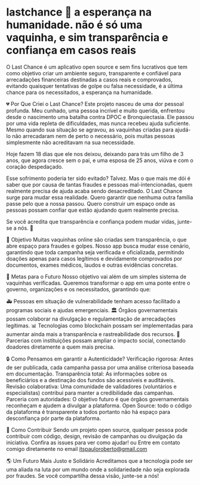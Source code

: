 # lastchance 💙 a esperança na humanidade. não é só uma vaquinha, e sim transparência e confiança em casos reais
O Last Chance é um aplicativo open source e sem fins lucrativos que tem como objetivo criar um ambiente seguro, transparente e confiável para arrecadações financeiras destinadas a casos reais e comprovados, evitando quaisquer tentativas de golpe ou falsa necessidade, é a última chance para os necessitados, a esperança na humanidade.

💔 Por Que Criei o Last Chance?
Este projeto nasceu de uma dor pessoal profunda. Meu cunhado, uma pessoa incrível e muito querida, enfrentou desde o nascimento uma batalha contra DPOC e Bronquiectasia. Ele passou por uma vida repleta de dificuldades, mas nunca recebeu ajuda suficiente. Mesmo quando sua situação se agravou, as vaquinhas criadas para ajudá-lo não arrecadaram nem de perto o necessário, pois muitas pessoas simplesmente não acreditavam na sua necessidade.

Hoje fazem 18 dias que ele nos deixou, deixando para trás um filho de 3 anos, que agora cresce sem o pai, e uma esposa de 25 anos, viúva e com o coração despedaçado.

Esse sofrimento poderia ter sido evitado? Talvez. Mas o que mais me dói é saber que por causa de tantas fraudes e pessoas mal-intencionadas, quem realmente precisa de ajuda acaba sendo desacreditado. O Last Chance surge para mudar essa realidade. Quero garantir que nenhuma outra família passe pelo que a nossa passou. Quero construir um espaço onde as pessoas possam confiar que estão ajudando quem realmente precisa.

Se você acredita que transparência e confiança podem mudar vidas, junte-se a nós. 💙

🚀 Objetivo
Muitas vaquinhas online são criadas sem transparência, o que abre espaço para fraudes e golpes. Nosso app busca mudar esse cenário, garantindo que toda campanha seja verificada e oficializada, permitindo doações apenas para casos legítimos e devidamente comprovados por documentos, exames médicos, laudos e outras evidências concretas.

🎯 Metas para o Futuro
Nosso objetivo vai além de um simples sistema de vaquinhas verificadas. Queremos transformar o app em uma ponte entre o governo, organizações e os necessitados, garantindo que:

🚑 Pessoas em situação de vulnerabilidade tenham acesso facilitado a programas sociais e ajudas emergenciais.
🏛️ Órgãos governamentais possam colaborar na divulgação e regulamentação de arrecadações legítimas.
📊 Tecnologias como blockchain possam ser implementadas para aumentar ainda mais a transparência e rastreabilidade dos recursos.
🤝 Parcerias com instituições possam ampliar o impacto social, conectando doadores diretamente a quem mais precisa.

🔒 Como Pensamos em garantir a Autenticidade?
Verificação rigorosa: Antes de ser publicada, cada campanha passa por uma análise criteriosa baseada em documentação.
Transparência total: As informações sobre os beneficiários e a destinação dos fundos são acessíveis e auditáveis.
Revisão colaborativa: Uma comunidade de validadores (voluntários e especialistas) contribui para manter a credibilidade das campanhas.
Parceria com autoridades: O objetivo futuro é que órgãos governamentais reconheçam e ajudem a divulgar a plataforma.
Open Source: todo o código da plataforma é transparente a todos portanto não há espaço para desconfiança pór parte da plataforma.

🤝 Como Contribuir
Sendo um projeto open source, qualquer pessoa pode contribuir com código, design, revisão de campanhas ou divulgação da iniciativa. Confira as issues para ver como ajudar! ou Entre em contato comigo diretamente no email itspauloroberto@gmail.com

🌎 Um Futuro Mais Justo e Solidário
Acreditamos que a tecnologia pode ser uma aliada na luta por um mundo onde a solidariedade não seja explorada por fraudes. Se você compartilha dessa visão, junte-se a nós!
